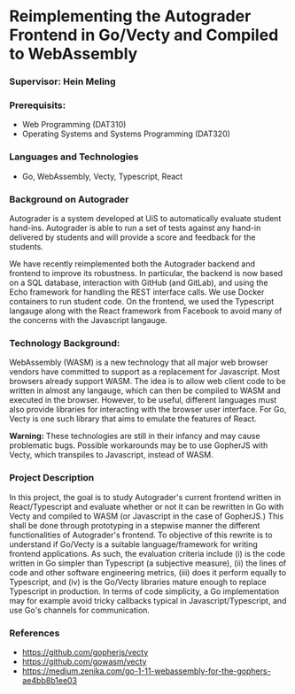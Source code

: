 # Reimplementing the Autograder Frontend in Go/Vecty and Compiled to WebAssembly

### Supervisor: Hein Meling

### Prerequisits:

- Web Programming (DAT310)
- Operating Systems and Systems Programming (DAT320)

### Languages and Technologies

- Go, WebAssembly, Vecty, Typescript, React

### Background on Autograder

Autograder is a system developed at UiS to automatically evaluate student hand-ins.
Autograder is able to run a set of tests against any hand-in delivered by
students and will provide a score and feedback for the students.

We have recently reimplemented both the Autograder backend and frontend to improve its robustness. In particular, the backend is now based on a SQL database, interaction with GitHub (and GitLab), and using the Echo framework for handling the REST interface calls. We use Docker containers to run student code. On the frontend, we used the Typescript langauge along with the React framework from Facebook to avoid many of the concerns with the Javascript langauge.

### Technology Background:

WebAssembly (WASM) is a new technology that all major web browser vendors have committed to support as a replacement for Javascript. Most browsers already support WASM. The idea is to allow web client code to be written in almost any langauge, which can then be compiled to WASM and executed in the browser. However, to be useful, different languages must also provide libraries for interacting with the browser user interface. For Go, Vecty is one such library that aims to emulate the features of React.

**Warning:** These technologies are still in their infancy and may cause problematic bugs. Possible workarounds may be to use GopherJS with Vecty, which transpiles to Javascript, instead of WASM. 

### Project Description

In this project, the goal is to study Autograder's current frontend written in React/Typescript and evaluate whether or not it can be rewritten in Go with Vecty and compiled to WASM (or Javascript in the case of GopherJS.) This shall be done through prototyping in a stepwise manner the different functionalities of Autograder's frontend. To objective of this rewrite is to understand if Go/Vecty is a suitable language/framework for writing frontend applications. As such, the evaluation criteria include (i) is the code written in Go simpler than Typescript (a subjective measure), (ii) the lines of code and other software engineering metrics, (iii) does it perform equally to Typescript, and (iv) is the Go/Vecty libraries mature enough to replace Typescript in production. In terms of code simplicity, a Go implementation may for example avoid tricky callbacks typical in Javascript/Typescript, and use Go's channels for communication.

### References

- https://github.com/gopherjs/vecty
- https://github.com/gowasm/vecty
- https://medium.zenika.com/go-1-11-webassembly-for-the-gophers-ae4bb8b1ee03


